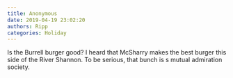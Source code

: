 ```yaml
---
title: Anonymous
date: 2019-04-19 23:02:20
authors: Ripp
categories: Holiday
---
```


 Is the Burrell burger good?   I heard that McSharry makes the best burger this side of the River Shannon.
To be serious, that bunch is s mutual admiration society.